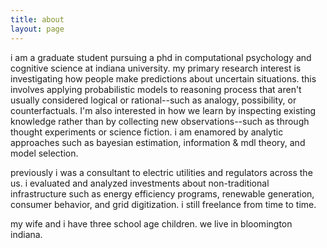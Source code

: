 ```yaml
---
title: about
layout: page
---
```


<p>i am a graduate student pursuing a phd in computational psychology and cognitive science at indiana university. my primary research interest is investigating how people make predictions about uncertain situations. this involves applying probabilistic models to reasoning process that aren't usually considered logical or rational--such as analogy, possibility, or counterfactuals. I'm also interested in how we learn by inspecting existing knowledge rather than by collecting new observations--such as through thought experiments or science fiction. i am enamored by analytic approaches such as bayesian estimation, information & mdl theory, and model selection.</p>

<p>previously i was a consultant to electric utilities and regulators across the us. i evaluated and analyzed investments about non-traditional infrastructure such as energy efficiency programs, renewable generation, consumer behavior, and grid digitization. i still freelance from time to time.</p>

<p>my wife and i have three school age children. we live in bloomington indiana. </p>

<!---
<h2>Skills</h2>
<ul class="skill-list">
	<li>HTML - Jade - Haml - Erb</li>
	<li>Responsive (Mobile First)</li>
	<li>CSS (Stylus, Sass, Less)</li>
	<li>Css Frameworks (Bootstrap, Foundation)</li>
	<li>Javascript (Design Patterns, Testes)</li>
	<li>NodeJS</li>
	<li>AngularJS - ReactJS</li>
	<li>Grunt - Gulp - Yeoman</li>
	<li>Git</li>
	<li>PHP</li>
	<li>Python</li>
	<li>MySQL - MongoDB</li>
	<li>Scrum and Kanban</li>
	<li>TDD e Continuous Integration</li>
</ul>
-->
